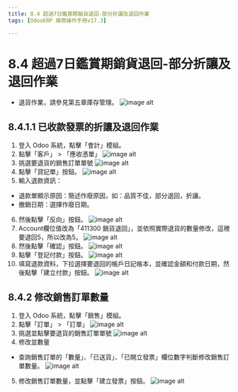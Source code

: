 ```yaml
---
title: 8.4 超過7日鑑賞期銷貨退回-部分折讓及退回作業
tags: [OdooERP 廠商操作手冊v17.3]

---
```


# 8.4 超過7日鑑賞期銷貨退回-部分折讓及退回作業
* 退貨作業，請參見第五章庫存管理。
![image alt](https://i.imgur.com/NWZc60h.png)

## 8.4.1.1 已收款發票的折讓及退回作業
1. 登入 Odoo 系統，點擊「會計」模組。
2. 點擊「客戶」 > 「應收憑單」
![image alt](https://i.imgur.com/3Get5Vl.png)
3. 挑選要退貨的銷售訂單單號
![image alt](https://i.imgur.com/BHkISbk.png)
4. 點擊「貸記單」按鈕。
![image alt](https://i.imgur.com/cDwbs0L.png)
5. 輸入退款資訊：
* 退款單顯示原因：簡述作廢原因，如：品質不佳，部分退回，折讓。
* 撤銷日期：選擇作廢日期。
6. 然後點擊「反向」按鈕。
![image alt](https://i.imgur.com/WYDx64o.png)
7. Account欄位值改為「411300 銷貨退回」，並依照實際退貨的數量修改，這裡要退回5，所以改為5。
![image alt](https://i.imgur.com/i8z4oPa.png)
8. 然後點擊「確認」按鈕。
![image alt](https://i.imgur.com/fFSGQDa.png)
9. 點擊「登記付款」按鈕。
![image alt](https://i.imgur.com/VZ3EFf6.png)
10. 填寫退款資料，下拉選擇要退回的帳戶日記帳本，並確認金額和付款日期，然後點擊「建立付款」按鈕。
![image alt](https://i.imgur.com/kLoiiPy.png)

## 8.4.2 修改銷售訂單數量
1. 登入 Odoo 系統，點擊「銷售」模組。
2. 點擊「訂單」 > 「訂單」
![image alt](https://i.imgur.com/CaS4tt2.png)
3. 挑選並點擊要退貨的銷售訂單單號
![image alt](https://i.imgur.com/GbntJ4Q.png)
4. 修改並數量
* 查詢銷售訂單的「數量」、「已送貨」、「已開立發票」欄位數字判斷修改銷售訂單數量。
![image alt](https://i.imgur.com/cDy1GFe.png)
5. 修改銷售訂單數量，並點擊「建立發票」按鈕。
![image alt](https://i.imgur.com/t4wovH9.png)